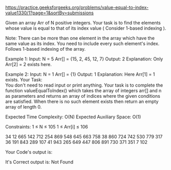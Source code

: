 https://practice.geeksforgeeks.org/problems/value-equal-to-index-value1330/1?page=1&sortBy=submissions

Given an array Arr of N positive integers. Your task is to find the elements whose value is equal to that of its index value ( Consider 1-based indexing ).

Note: There can be more than one element in the array which have the same value as its index. You need to include every such element's index. Follows 1-based indexing of the array.

Example 1:
Input:
N = 5
Arr[] = {15, 2, 45, 12, 7}
Output: 2
Explanation: Only Arr[2] = 2 exists here.

Example 2:
Input: 
N = 1
Arr[] = {1}
Output: 1
Explanation: Here Arr[1] = 1 exists.
Your Task:  
You don't need to read input or print anything. Your task is to complete the function valueEqualToIndex() which takes the array of integers arr[] and n as parameters and returns an array of indices where the given conditions are satisfied. When there is no such element exists then return an empty array of length 0.

Expected Time Complexity: O(N)
Expected Auxiliary Space: O(1)
 

Constraints:
1 ≤ N ≤ 105
1 ≤ Arr[i] ≤ 106

34
12 665 142 712 254 869 548 645 663 758 38 860 724 742 530 779 317 36 191 843 289 107 41 943 265 649 447 806 891 730 371 351 7 102

Your Code's output is: 

It's Correct output is: 
Not Found

